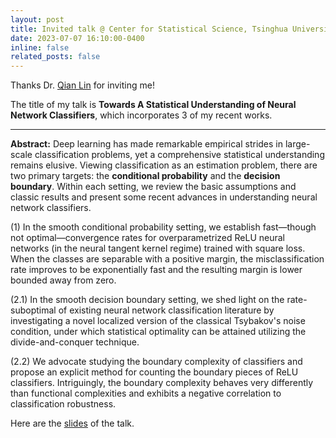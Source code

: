 ```yaml
---
layout: post
title: Invited talk @ Center for Statistical Science, Tsinghua University
date: 2023-07-07 16:10:00-0400
inline: false
related_posts: false
---
```


Thanks Dr. <a href="https://sites.google.com/site/qianlincd/">Qian Lin</a> for inviting me!

The title of my talk is <b>Towards A Statistical Understanding of Neural Network Classifiers</b>, which incorporates 3 of my recent works.

---

<b>Abstract:</b> Deep learning has made remarkable empirical strides in large-scale classification problems, yet a comprehensive statistical understanding remains elusive. Viewing classification as an estimation problem, there are two primary targets: the <b>conditional probability</b> and the <b>decision boundary</b>. Within each setting, we review the basic assumptions and classic results and present some recent advances in understanding neural network classifiers.

(1) In the smooth conditional probability setting, we establish fast—though not optimal—convergence rates for overparametrized ReLU neural networks (in the neural tangent kernel regime) trained with square loss. When the classes are separable with a positive margin, the misclassification rate improves to be exponentially fast and the resulting margin is lower bounded away from zero.

(2.1) In the smooth decision boundary setting, we shed light on the rate-suboptimal of existing neural network classification literature by investigating a novel localized version of the classical Tsybakov's noise condition, under which statistical optimality can be attained utilizing the divide-and-conquer technique.

(2.2) We advocate studying the boundary complexity of classifiers and propose an explicit method for counting the boundary pieces of ReLU classifiers. Intriguingly, the boundary complexity behaves very differently than functional complexities and exhibits a negative correlation to classification robustness.

Here are the <a href="/assets/pdf/Towards A Statistical Understanding of Neural Network Classifiers.pdf">slides</a> of the talk.

<!-- <img src="assets/img/WechatIMG259-1.png" alt="Italian Trulli"> -->
